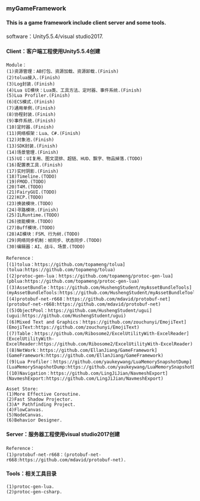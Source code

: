 ### myGameFramework
#### This is a game framework include client server and some tools.

software：Unity5.5.4/visual studio2017.

#### Client：客户端工程使用Unity5.5.4创建
    Module：
    (1)资源管理：AB打包、资源加载、资源卸载.(Finish)
    (2)tolua接入.(Finish)
    (3)Log封装.(Finish)
    (4)Lua UI模块：Lua类、工具方法、定时器、事件系统.(Finish)
    (5)Lua Profiler.(Finish)
    (6)ECS模式.(Finish)
    (7)通用单例.(Finish)
    (8)协程封装.(Finish)
    (9)事件系统.(Finish)
    (10)定时器.(Finish)
    (11)网络框架：Lua、C#.(Finish)
    (12)对象池.(Finish)
    (13)SDK封装.(Finish)
    (14)场景管理.(Finish)
    (15)UI：UI复用、图文混排、超链、HUD、飘字、物品掉落.(TODO)
    (16)配置表工具.(Finish)
    (17)实时阴影.(Finish)
    (18)Timeline.(TODO)
    (19)FMOD.(TODO)
    (20)T4M.(TODO)
    (21)FairyGUI.(TODO)
    (22)KCP.(TODO)
    (23)换装模块.(TODO)
    (24)寻路模块.(Finish)
    (25)ILRuntime.(TODO)
    (26)技能模块.(TODO)
    (27)Buff模块.(TODO)
    (28)AI模块：FSM、行为树.(TODO)
    (29)网络同步机制：帧同步、状态同步.(TODO)
    (30)编辑器：AI、战斗、场景.(TODO)
	
    Reference：
    [(1)tolua：https://github.com/topameng/tolua](tolua:https://github.com/topameng/tolua)
    [(2)protoc-gen-lua：https://github.com/topameng/protoc-gen-lua](pblua:https://github.com/topameng/protoc-gen-lua)
    [(3)AssetBundle：https://github.com/HushengStudent/myAssetBundleTools](myAssetBundleTools:https://github.com/HushengStudent/myAssetBundleTools)
    [(4)protobuf-net-r668：https://github.com/mdavid/protobuf-net](protobuf-net-r668:https://github.com/mdavid/protobuf-net)
    [(5)ObjectPool：https://github.com/HushengStudent/ugui](ugui:https://github.com/HushengStudent/ugui)
    [(6)Mixed Text and Graphics：https://github.com/zouchunyi/EmojiText](EmojiText:https://github.com/zouchunyi/EmojiText)
    [(7)Table：https://github.com/Ribosome2/ExcelUtilityWith-ExcelReader](ExcelUtilityWith-ExcelReader:https://github.com/Ribosome2/ExcelUtilityWith-ExcelReader)
    [(8)NetWork：https://github.com/EllanJiang/GameFramework](GameFramework:https://github.com/EllanJiang/GameFramework)
    [(9)Lua Profiler：https://github.com/yaukeywang/LuaMemorySnapshotDump](LuaMemorySnapshotDump:https://github.com/yaukeywang/LuaMemorySnapshotDump)
    [(10)Navigation：https://github.com/LingJiJian/NavmeshExport](NavmeshExport:https://github.com/LingJiJian/NavmeshExport)
	
    Asset Store:
    (1)More Effective Coroutine.
    (2)Fast Shadow Projector.
    (3)A* Pathfinding Project.
    (4)FlowCanvas.
    (5)NodeCanvas.
    (6)Behavior Designer.
	
#### Server：服务器工程使用visual studio2017创建
    Reference：
    (1)protobuf-net-r668：(protobuf-net-r668:https://github.com/mdavid/protobuf-net).
	
#### Tools：相关工具目录
    (1)protoc-gen-lua.
    (2)protoc-gen-csharp.
	
	
	